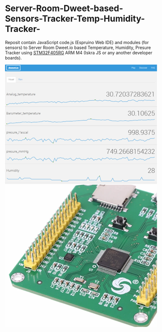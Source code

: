 # Server-Room-Dweet-based-Sensors-Tracker-Temp-Humidity-Tracker-
 Reposit contain JavaScript code.js (Espruino Web IDE) and modules (for sensors) to Server Room Dweet.io based Temperature, Humidity, Presure Tracker using  [STM32F405RG](https://www.st.com/en/microcontrollers-microprocessors/stm32f405rg.html) ARM M4 (Iskra JS or any another developer boards).

 
 ![alt text](https://github.com/Lcrypto/Server-Room-Dweet-based-Sensors-Tracker-Temp-Humidity-Tracker-/blob/main/Dweet_log.png)
 ![alt text](https://github.com/Lcrypto/Server-Room-Dweet-based-Sensors-Tracker-Temp-Humidity-Tracker-/blob/main/stm32-stm32f405.png)
